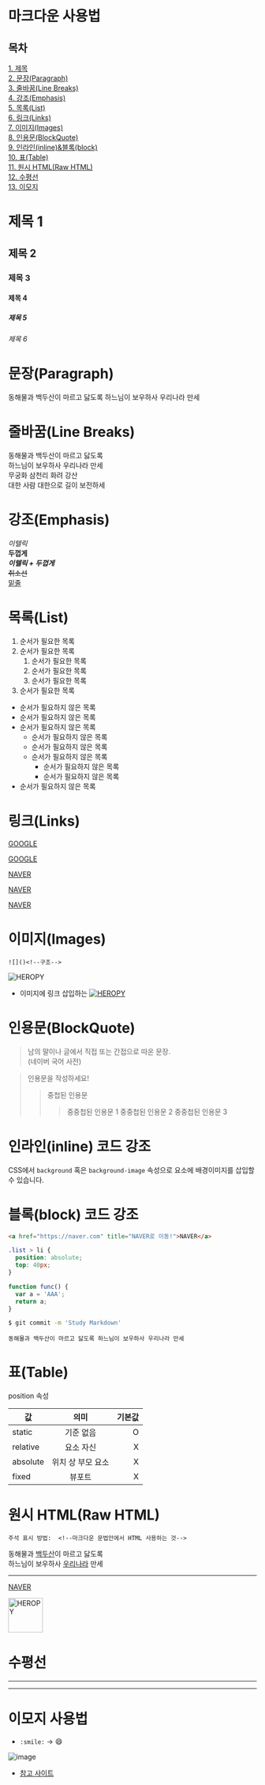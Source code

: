 # 마크다운 사용법
## 목차
[1. 제목](#제목-1)  
[2. 문장(Paragraph)](#문장(Paragraph))  
[3. 줄바꿈(Line Breaks)](#줄바꿈(Line-Breaks))  
[4. 강조(Emphasis)](#강조(Emphasis))  
[5. 목록(List)](#목록(List))  
[6. 링크(Links)](#링크(Links))  
[7. 이미지(Images)](#이미지(Images))  
[8. 인용문(BlockQuote)](#인용문(BlockQuote))  
[9. 인라인(inline)&블록(block)](#인라인(inline)-코드-강조)  
[10. 표(Table)](#표(Table))  
[11. 원시 HTML(Raw HTML)](#원시-HTML(Raw-HTML))  
[12. 수평선](#수평선)  
[13. 이모지](#이모지-사용법)  

# 제목 1
## 제목 2
### 제목 3 
#### 제목 4
##### 제목 5
###### 제목 6 

# 문장(Paragraph)

동해물과 백두산이 마르고 닳도록
하느님이 보우하사 우리나라 만세

# 줄바꿈(Line Breaks)
<!-- 띄어쓰기 두 번  -->
동해물과 백두산이 마르고 닳도록  
하느님이 보우하사 우리나라 만세  
무궁화 삼천리 화려 강산 <br/>
대한 사람 대한으로 길이 보전하세

# 강조(Emphasis)

_이텔릭_  
**두껍게**  
**_이텔릭 + 두껍게_**  
~~취소선~~  
<u>밑줄</u>

# 목록(List)

1. 순서가 필요한 목록
1. 순서가 필요한 목록
    1. 순서가 필요한 목록 <!--들여쓰기 두 번-->
    1. 순서가 필요한 목록
    1. 순서가 필요한 목록
1. 순서가 필요한 목록

- 순서가 필요하지 않은 목록
- 순서가 필요하지 않은 목록
- 순서가 필요하지 않은 목록
    - 순서가 필요하지 않은 목록
    - 순서가 필요하지 않은 목록
    - 순서가 필요하지 않은 목록
        - 순서가 필요하지 않은 목록
        - 순서가 필요하지 않은 목록
- 순서가 필요하지 않은 목록

# 링크(Links)

<a href="https://google.com">GOOGLE</a>

[GOOGLE](https://google.com)

<a href="https://naver.com" title="NAVER로 이동!">NAVER</a>

[NAVER](https://naver.com "NAVER로 이동!")

<a href="https://naver.com" title="NAVER로 이동!"
   target="_blank">NAVER</a>  <!--새 탭으로 열기 기능, 마크다운에는 없음-->

# 이미지(Images)
`![]()<!--구조-->`
  
![HEROPY](https://cdn.pixabay.com/photo/2016/11/23/13/48/beach-1852945_960_720.jpg) <!--이미지는 맨 앞에 느낌표!!-->

- 이미지에 링크 삽입하는 
[![HEROPY](https://heropy.blog/css/images/logo.png)](https://heropy.blog/) <!--이미지에 링크 삽입-->

# 인용문(BlockQuote)

> 남의 말이나 글에서 직접 또는 간접으로 따온 문장.  
> (네이버 국어 사전)

> 인용문을 작성하세요!
>> 중첩된 인용문
>>> 중중첩된 인용문 1
>>> 중중첩된 인용문 2
>>> 중중첩된 인용문 3

# 인라인(inline) 코드 강조
<!--백틱 사용-->
CSS에서 `background` 혹은 `background-image` 속성으로 요소에 배경이미지를 삽입할 수 있습니다.

# 블록(block) 코드 강조
<!--백틱 3번 + 문법 이름-->
```html
<a href="https://naver.com" title="NAVER로 이동!">NAVER</a>
```

```css
.list > li {
  position: absolute;
  top: 40px;
}
```
```javascript
function func() {
  var a = 'AAA';
  return a;
}
```

```bash
$ git commit -m 'Study Markdown'
```

```plaintext
동해물과 백두산이 마르고 닳도록 하느님이 보우하사 우리나라 만세
```

# 표(Table)

position 속성
<!-- '--|--|--' 표의 머리와 몸통 분리, 왼쪽, 가운데, 오른쪽 정렬 조정 -->

값 | 의미 | 기본값 
--|:--:|--:              
static | 기준 없음 | O
relative | 요소 자신 | X 
absolute | 위치 상 부모 요소 | X
fixed | 뷰포트 | X

# 원시 HTML(Raw HTML) 
`주석 표시 방법:  <!--마크다운 문법안에서 HTML 사용하는 것-->`

동해물과 <u>백두산</u>이 마르고 닳도록<br/>
하느님이 보우하사 <span style="text-decoration: underline;">우리나라</span> 만세 

<!--마크다운에 지원되지 않는 기능이라서 HTML 사용-->
---

<a href="https://naver.com" title="NAVER로 이동!">NAVER</a>

<img width="70" src="https://heropy.blog/css/images/logo.png" alt="HEROPY">

# 수평선

---

***

# 이모지 사용법
- `:smile:` -> :smile:
  
![image](https://user-images.githubusercontent.com/78733700/191871039-5c8397dd-10ca-41c5-b3ef-4f383743d66e.png)
- [참고 사이트](https://www.webfx.com/tools/emoji-cheat-sheet/)
